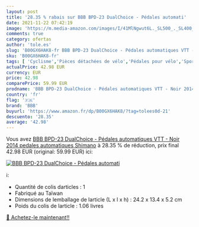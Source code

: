 ```yaml
---
layout: post
title: '28.35 % rabais sur BBB BPD-23 DualChoice - Pédales automati'
date: 2021-11-22 07:42:19
image: 'https://m.media-amazon.com/images/I/41MlNgwut6L._SL500_._SL400_.jpg'
comments: true
category: ofertas
author: 'tole.es'
slug: 'B00GX6HAK8-fr BBB BPD-23 DualChoice - Pédales automatiques VTT - Noir...'
sku: 'B00GX6HAK8-fr'
tags: [ 'Cyclisme','Pièces détachées de vélo','Pédales pour vélo','Sports et Loisirs','Vêtements et équipement de sport','bbb', ]
actualPrice: 42.98 EUR
currency: EUR
price: 42.98
comparePrice: 59.99 EUR
prodname: 'BBB BPD-23 DualChoice - Pédales automatiques VTT - Noir 2014 pedales automatiques Shimano'
country: 'fr'
flag: '🇫🇷'
brand: 'BBB'
buyurl: 'https://www.amazon.fr/dp/B00GX6HAK8/?tag=tolees0d-21'
descuento: '28.35'
average: '42.98'
---
```


Vous avez [BBB BPD-23 DualChoice - Pédales automatiques VTT - Noir 2014 pedales automatiques Shimano](https://www.amazon.fr/dp/B00GX6HAK8/?tag=tolees0d-21)  à  28.35 % de réduction, prix final  42.98 EUR (original: 59.99 EUR) ici:

[![BBB BPD-23 DualChoice - Pédales automati](https://m.media-amazon.com/images/I/41MlNgwut6L._SL500_._SL400_.jpg)](https://www.amazon.fr/dp/B00GX6HAK8/?tag=tolees0d-21)

ℹ️:

- Quantité de colis darticles : 1
- Fabriqué au Taïwan
- Dimensions de lemballage de larticle (L x l x h) : 24.2 x 13.4 x 5.2 cm
- Poids du colis de larticle : 1.06 livres

[🛒 Achetez-le maintenant!!](https://www.amazon.fr/dp/B00GX6HAK8/?tag=tolees0d-21)
